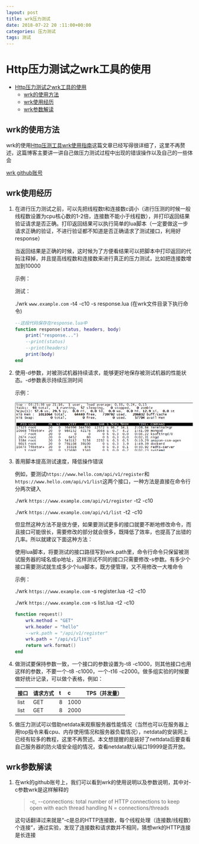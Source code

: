 ```yaml
---
layout: post
title: wrk压力测试
date: 2018-07-22 20 :11:00+00:00
categories: 压力测试
tags: 测试
---
```

# Http压力测试之wrk工具的使用

<!-- TOC -->

- [Http压力测试之wrk工具的使用](#http%E5%8E%8B%E5%8A%9B%E6%B5%8B%E8%AF%95%E4%B9%8Bwrk%E5%B7%A5%E5%85%B7%E7%9A%84%E4%BD%BF%E7%94%A8)
    - [wrk的使用方法](#wrk%E7%9A%84%E4%BD%BF%E7%94%A8%E6%96%B9%E6%B3%95)
    - [wrk使用经历](#wrk%E4%BD%BF%E7%94%A8%E7%BB%8F%E5%8E%86)
    - [wrk参数解读](#wrk%E5%8F%82%E6%95%B0%E8%A7%A3%E8%AF%BB)

<!-- /TOC -->

## wrk的使用方法

wrk的使用[Http压测工具wrk使用指南](https://www.cnblogs.com/jiftle/p/7158291.html)这篇文章已经写得很详细了，这里不再赘述，这篇博客主要讲一讲自己做压力测试过程中出现的错误操作以及自己的一些体会

[wrk github账号](https://github.com/wg/wrk)

## wrk使用经历

1. 在进行压力测试之前，可以先把线程数t和连接数c调小（进行压测的时候一般线程数设置为cpu核心数的1-2倍，连接数不能小于线程数），并打印返回结果验证请求是否正确。打印返回结果可以执行简单的lua脚本（一定要做这一步请求正确的验证，不进行验证都不知道是否正确请求了测试接口，利用好response）

    当返回结果是正确的时候，这时候为了方便看结果可以把脚本中打印返回的代码注释掉，并且提高线程数和连接数来进行真正的压力测试，比如把连接数增加到10000

    示例：

    测试：

    ./wrk `www.example.com` -t4 -c10 -s response.lua
    (在wrk文件目录下执行命令)

    ```lua
    --这段代码保存在response.lua中
    function response(status, headers, body)
        print("response...")
        --print(status)
        --print(headers)
        print(body)
    end
    ```

2. 使用-d参数，对被测试机器持续请求，能够更好地保存被测试机器的性能状态。-d参数表示持续压测时间

    示例：

    ![status](../assets/test/system_staus.jpg)

3. 善用脚本提高测试速度，降低操作错误

    例如，要测试`https://www.hello.com/api/v1/register`和`https://www.hello.com/api/v1/list`这两个接口，一种方法是直接在命令行分两次键入

    ./wrk `https://www.example.com/api/v1/register` -t2 -c10

    ./wrk `https://www.example.com/api/v1/list` -t2 -c10

    但显然这种方法不是很方便，如果要测试更多的接口就要不断地修改命令，而且接口可能很长，需要修改的部分就会很多，既降低了效率，也提高了出错的几率。所以就建议下面这种方法：

    使用lua脚本，将要测试的接口路径写到wrk.path里，命令行命令只保留被测试服务器的域名或ip地址，这样测试不同的接口只需要修改-s参数。有多少个接口需要测试就生成多少个lua脚本，既方便管理，又不用修改一大堆命令

    示例：

    ./wrk `https://www.example.com` -s register.lua -t2 -c10

    ./wrk `https://www.example.com` -s list.lua -t2 -c10

    ```lua
    function request()
        wrk.method = "GET"
        wrk.header = "hello"
        --wrk.path = "/api/v1/register"
        wrk.path = "/api/v1/list"
        return wrk.format()
    end
    ```

4. 做测试要保持参数一致，一个接口的参数设置为-t8 -c1000，则其他接口也用这样的参数，不要一个-t8 -c1000，一个-t16 -c2000。做多组实验的时候要做好统计记录，可以做个表格，例如：

    |接口|请求方式|t|c|TPS（并发量）|
    |-|-|-|-|-|
    |list|GET|8|1000|
    |list|GET|8|2000|

5. 做压力测试可以借助netdata来观察服务器性能情况（当然也可以在服务器上用top指令来看cpu、内存使用情况和服务器负载情况），netdata的安装网上已经有较多的教程，这里不再赘述。本文想提醒的是装好了nettdata后要查看自己服务器的防火墙安全组的情况，查看netdata默认端口19999是否开放。

## wrk参数解读

1. 在wrk的github账号上，我们可以看到wrk的使用说明以及参数说明，其中对-c参数wrk是这样解释的

    > -c, --connections: total number of HTTP connections to keep open with each thread handling N = connections/threads

    这句话翻译过来就是“-c是总的HTTP连接数，每个线程处理（连接数/线程数）个连接”，通过实验，发现了连接数和请求数并不相同，猜想wrk的HTTP连接是长连接